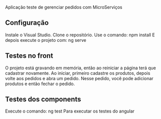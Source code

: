 Aplicação teste de gerenciar pedidos
com MicroServiços

## Configuração

Instale o Visual Studio.
Clone o repositório.
Use o comando: npm install
E depois execute o projeto com: ng serve

## Testes no front

O projeto está gravando em memória, então ao reiniciar a página terá que cadastrar novamente.
Ao iniciar, primeiro cadastre os produtos, depois volte aos pedidos e abra um pedido.
Nesse pedido, você pode adicionar produtos e então fechar o pedido.

## Testes dos components

Execute o comando: ng test
Para executar os testes do angular

